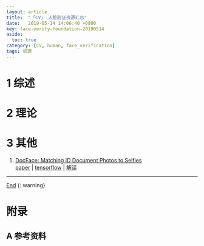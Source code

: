 ```yaml
---
layout: article
title:  "「CV」 人脸验证资源汇总"
date:   2019-05-14 14:06:40 +0800
key: face-verify-foundation-20190514
aside:
  toc: true
category: [CV, human, face_verification]
tags: 资源
---
```


<!--more-->

# 1 综述  

# 2 理论

# 3 其他
1. [DocFace: Matching ID Document Photos to Selfies](http://cn.arxiv.org/abs/1805.02283)   
[paper](https://arxiv.org/abs/1805.02283) | [tensorflow](https://github.com/seasonSH/DocFace) | [解读](/cv/face_verification/transferlearning/paper_reading/2018/10/29/DocFace-Matching-ID-Document-Photos-to-Selfies-Reading.html)    

-------------------  
 [End]()
{:.warning}  


# 附录
## A 参考资料
